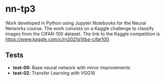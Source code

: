 # nn-tp3
Work developed in Python using Jupyter Notebooks for the Neural Networks course. The work consists on a Kaggle challenge to classify images from the CIFAR-100 dataset.
The link to the Kaggle competition is https://www.kaggle.com/c/rn2021q1itba-cifar100.

## Tests
* **test-00**: Base neural network with minor improvements
* **test-02**: Transfer Learning with VGG16
